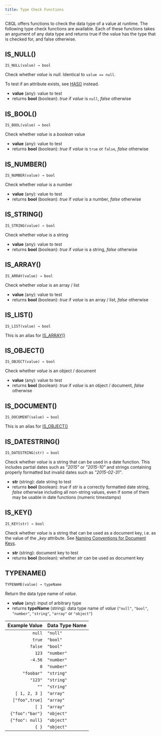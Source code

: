 ```yaml
---
title: Type Check Functions
---
```


C8QL offers functions to check the data type of a value at runtime. The following type check functions are available. Each of these functions takes an argument of any data type and returns true if the value has the type that is checked for, and false otherwise.

## IS_NULL()

`IS_NULL(value) → bool`

Check whether _value_ is _null_. Identical to `value == null`.

To test if an attribute exists, see [HAS()](document#has) instead.

- **value** (any): value to test
- returns **bool** (boolean): _true_ if _value_ is `null`, _false_ otherwise

## IS_BOOL()

`IS_BOOL(value) → bool`

Check whether _value_ is a _boolean_ value

- **value** (any): value to test
- returns **bool** (boolean): _true_ if _value_ is `true` or `false`, _false_ otherwise

## IS_NUMBER()

`IS_NUMBER(value) → bool`

Check whether _value_ is a number

- **value** (any): value to test
- returns **bool** (boolean): _true_ if _value_ is a number, _false_ otherwise

## IS_STRING()

`IS_STRING(value) → bool`

Check whether _value_ is a string

- **value** (any): value to test
- returns **bool** (boolean): _true_ if _value_ is a string, _false_ otherwise

## IS_ARRAY()

`IS_ARRAY(value) → bool`

Check whether _value_ is an array / list

- **value** (any): value to test
- returns **bool** (boolean): _true_ if _value_ is an array / list, _false_ otherwise

## IS_LIST()

`IS_LIST(value) → bool`

This is an alias for [IS_ARRAY()](#is_array)

## IS_OBJECT()

`IS_OBJECT(value) → bool`

Check whether _value_ is an object / document

- **value** (any): value to test
- returns **bool** (boolean): _true_ if _value_ is an object / document, _false_ otherwise

## IS_DOCUMENT()

`IS_DOCUMENT(value) → bool`

This is an alias for [IS_OBJECT()](#is_object)

## IS_DATESTRING()

`IS_DATESTRING(str) → bool`

Check whether _value_ is a string that can be used in a date function. This includes partial dates such as _"2015"_ or _"2015-10"_ and strings containing properly formatted but invalid dates such as _"2015-02-31"_.

- **str** (string): date string to test
- returns **bool** (boolean): _true_ if _str_ is a correctly formatted date string, _false_ otherwise including all non-string values, even if some of them may be usable in date functions (numeric timestamps)

## IS_KEY()

`IS_KEY(str) → bool`

Check whether _value_ is a string that can be used as a document key, i.e. as the value of the __key_ attribute. See [Naming Conventions for Document Keys](../../../references/naming-conventions#document-keys).

- **str** (string): document key to test
- returns **bool** (boolean): whether _str_ can be used as document key

## TYPENAME()

`TYPENAME(value) → typeName`

Return the data type name of _value_.

- **value** (any): input of arbitrary type
- returns **typeName** (string): data type name of _value_
  (`"null"`, `"bool"`, `"number"`, `"string"`, `"array"` or `"object"`)

Example Value   | Data Type Name
---------------:|---------------
`null`          | `"null"`
`true`          | `"bool"`
`false`         | `"bool"`
`123`           | `"number"`
`-4.56`         | `"number"`
`0`             | `"number"`
`"foobar"`      | `"string"`
`"123"`         | `"string"`
`""`            | `"string"`
`[ 1, 2, 3 ]`   | `"array"`
`["foo",true]`  | `"array"`
`[ ]`           | `"array"`
`{"foo":"bar"}` | `"object"`
`{"foo": null}` | `"object"`
`{ }`           | `"object"`
